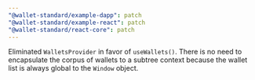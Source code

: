 ```yaml
---
"@wallet-standard/example-dapp": patch
"@wallet-standard/example-react": patch
"@wallet-standard/react-core": patch
---
```


Eliminated `WalletsProvider` in favor of `useWallets()`. There is no need to encapsulate the corpus of wallets to a subtree context because the wallet list is always global to the `Window` object.
